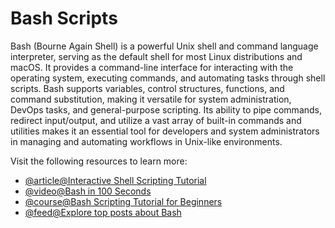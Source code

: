 # Bash Scripts

Bash (Bourne Again Shell) is a powerful Unix shell and command language interpreter, serving as the default shell for most Linux distributions and macOS. It provides a command-line interface for interacting with the operating system, executing commands, and automating tasks through shell scripts. Bash supports variables, control structures, functions, and command substitution, making it versatile for system administration, DevOps tasks, and general-purpose scripting. Its ability to pipe commands, redirect input/output, and utilize a vast array of built-in commands and utilities makes it an essential tool for developers and system administrators in managing and automating workflows in Unix-like environments.

Visit the following resources to learn more:

- [@article@Interactive Shell Scripting Tutorial](https://www.learnshell.org/en/Welcome)
- [@video@Bash in 100 Seconds](https://www.youtube.com/watch?v=I4EWvMFj37g)
- [@course@Bash Scripting Tutorial for Beginners](https://www.youtube.com/watch?v=tK9Oc6AEnR4)
- [@feed@Explore top posts about Bash](https://app.daily.dev/tags/bash?ref=roadmapsh)
